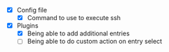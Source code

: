 - [x] Config file
	- [x] Command to use to execute ssh 
- [x] Plugins
	- [x] Being able to add additional entries
	- [ ] Being able to do custom action on entry select
